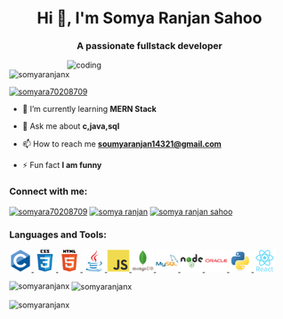 <h1 align="center">Hi 👋, I'm Somya Ranjan Sahoo</h1>
<h3 align="center">A passionate fullstack developer</h3>

<img align="right" alt="coding" width="400" src="![image](https://github.com/Somyaranjanx/Somyaranjanx/assets/143336673/d6fb1383-aa21-443c-9498-d676e2482d92)
">

<p align="left"> <img src="https://komarev.com/ghpvc/?username=somyaranjanx&label=Profile%20views&color=0e75b6&style=flat" alt="somyaranjanx" /> </p>

<p align="left"> <a href="https://twitter.com/somyara70208709" target="blank"><img src="https://img.shields.io/twitter/follow/somyara70208709?logo=twitter&style=for-the-badge" alt="somyara70208709" /></a> </p>

- 🌱 I’m currently learning **MERN Stack**

- 💬 Ask me about **c,java,sql**

- 📫 How to reach me **soumyaranjan14321@gmail.com**

- ⚡ Fun fact **I am funny**

<h3 align="left">Connect with me:</h3>
<p align="left">
<a href="https://twitter.com/somyara70208709" target="blank"><img align="center" src="https://raw.githubusercontent.com/rahuldkjain/github-profile-readme-generator/master/src/images/icons/Social/twitter.svg" alt="somyara70208709" height="30" width="40" /></a>
<a href="https://linkedin.com/in/somya ranjan" target="blank"><img align="center" src="https://raw.githubusercontent.com/rahuldkjain/github-profile-readme-generator/master/src/images/icons/Social/linked-in-alt.svg" alt="somya ranjan" height="30" width="40" /></a>
<a href="https://instagram.com/somya ranjan sahoo" target="blank"><img align="center" src="https://raw.githubusercontent.com/rahuldkjain/github-profile-readme-generator/master/src/images/icons/Social/instagram.svg" alt="somya ranjan sahoo" height="30" width="40" /></a>
</p>

<h3 align="left">Languages and Tools:</h3>
<p align="left"> <a href="https://www.cprogramming.com/" target="_blank" rel="noreferrer"> <img src="https://raw.githubusercontent.com/devicons/devicon/master/icons/c/c-original.svg" alt="c" width="40" height="40"/> </a> <a href="https://www.w3schools.com/css/" target="_blank" rel="noreferrer"> <img src="https://raw.githubusercontent.com/devicons/devicon/master/icons/css3/css3-original-wordmark.svg" alt="css3" width="40" height="40"/> </a> <a href="https://www.w3.org/html/" target="_blank" rel="noreferrer"> <img src="https://raw.githubusercontent.com/devicons/devicon/master/icons/html5/html5-original-wordmark.svg" alt="html5" width="40" height="40"/> </a> <a href="https://www.java.com" target="_blank" rel="noreferrer"> <img src="https://raw.githubusercontent.com/devicons/devicon/master/icons/java/java-original.svg" alt="java" width="40" height="40"/> </a> <a href="https://developer.mozilla.org/en-US/docs/Web/JavaScript" target="_blank" rel="noreferrer"> <img src="https://raw.githubusercontent.com/devicons/devicon/master/icons/javascript/javascript-original.svg" alt="javascript" width="40" height="40"/> </a> <a href="https://www.mongodb.com/" target="_blank" rel="noreferrer"> <img src="https://raw.githubusercontent.com/devicons/devicon/master/icons/mongodb/mongodb-original-wordmark.svg" alt="mongodb" width="40" height="40"/> </a> <a href="https://www.mysql.com/" target="_blank" rel="noreferrer"> <img src="https://raw.githubusercontent.com/devicons/devicon/master/icons/mysql/mysql-original-wordmark.svg" alt="mysql" width="40" height="40"/> </a> <a href="https://nodejs.org" target="_blank" rel="noreferrer"> <img src="https://raw.githubusercontent.com/devicons/devicon/master/icons/nodejs/nodejs-original-wordmark.svg" alt="nodejs" width="40" height="40"/> </a> <a href="https://www.oracle.com/" target="_blank" rel="noreferrer"> <img src="https://raw.githubusercontent.com/devicons/devicon/master/icons/oracle/oracle-original.svg" alt="oracle" width="40" height="40"/> </a> <a href="https://www.python.org" target="_blank" rel="noreferrer"> <img src="https://raw.githubusercontent.com/devicons/devicon/master/icons/python/python-original.svg" alt="python" width="40" height="40"/> </a> <a href="https://reactjs.org/" target="_blank" rel="noreferrer"> <img src="https://raw.githubusercontent.com/devicons/devicon/master/icons/react/react-original-wordmark.svg" alt="react" width="40" height="40"/> </a> </p>

<p><img align="left" src="https://github-readme-stats.vercel.app/api/top-langs?username=somyaranjanx&show_icons=true&locale=en&layout=compact" alt="somyaranjanx" /></p>

<p>&nbsp;<img align="center" src="https://github-readme-stats.vercel.app/api?username=somyaranjanx&show_icons=true&locale=en" alt="somyaranjanx" /></p>

<p><img align="center" src="https://github-readme-streak-stats.herokuapp.com/?user=somyaranjanx&" alt="somyaranjanx" /></p>

